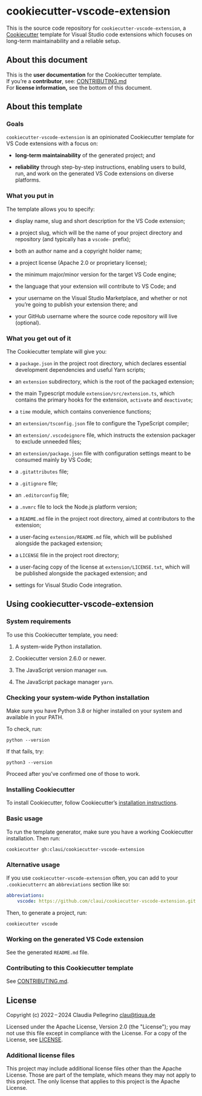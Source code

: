# cookiecutter-vscode-extension

This is the source code repository for
`cookiecutter-vscode-extension`, a
[Cookiecutter](https://github.com/cookiecutter/cookiecutter)
template for Visual Studio code extensions which focuses on
long-term maintainability and a reliable setup.

## About this document

This is the **user documentation** for the Cookiecutter template.  
If you’re a **contributor**, see: [CONTRIBUTING.md](./CONTRIBUTING.md)  
For **license information,** see the bottom of this document.

## About this template

### Goals

`cookiecutter-vscode-extension` is an opinionated Cookiecutter
template for VS Code extensions with a focus on:

- **long-term maintainability** of the generated project; and

- **reliability** through step-by-step instructions, enabling users
  to build, run, and work on the generated VS Code extensions on
  diverse platforms.

### What you put in

The template allows you to specify:

- display name, slug and short description for the VS Code
  extension;

- a project slug, which will be the name of your project directory
  and repository (and typically has a `vscode-` prefix);

- both an author name and a copyright holder name;

- a project license (Apache 2.0 or proprietary license);

- the minimum major/minor version for the target VS Code engine;

- the language that your extension will contribute to VS Code; and

- your username on the Visual Studio Marketplace, and whether or not
  you’re going to publish your extension there; and

- your GitHub username where the source code repository will live
  (optional).

### What you get out of it

The Cookiecutter template will give you:

- a `package.json` in the project root directory, which declares
  essential development dependencies and useful Yarn scripts;

- an `extension` subdirectory, which is the root of the packaged
  extension;

- the main Typescript module `extension/src/extension.ts`, which
  contains the primary hooks for the extension, `activate` and
  `deactivate`;

- a `time` module, which contains convenience functions;

- an `extension/tsconfig.json` file to configure the TypeScript
  compiler;

- an `extension/.vscodeignore` file, which instructs the extension packager
  to exclude unneeded files;

- an `extension/package.json` file with configuration settings
  meant to be consumed mainly by VS Code;

- a `.gitattributes` file;

- a `.gitignore` file;

- an `.editorconfig` file;

- a `.nvmrc` file to lock the Node.js platform version;

- a `README.md` file in the project root directory, aimed at
  contributors to the extension;

- a user-facing `extension/README.md` file, which will be published
  alongside the packaged extension;

- a `LICENSE` file in the project root directory;

- a user-facing copy of the license at `extension/LICENSE.txt`,
  which will be published alongside the packaged extension; and

- settings for Visual Studio Code integration.

## Using cookiecutter-vscode-extension

### System requirements

To use this Cookiecutter template, you need:

1. A system-wide Python installation.

2. Cookiecutter version 2.6.0 or newer.

3. The JavaScript version manager `nvm`.

4. The JavaScript package manager `yarn`.

### Checking your system-wide Python installation

Make sure you have Python 3.8 or higher installed on your system
and available in your PATH.

To check, run:

```shell
python --version
```

If that fails, try:

```shell
python3 --version
```

Proceed after you’ve confirmed one of those to work.

### Installing Cookiecutter

To install Cookiecutter, follow Cookiecutter’s [installation
instructions](https://cookiecutter.readthedocs.io/en/stable/installation.html).

### Basic usage

To run the template generator, make sure you have a working
Cookiecutter installation. Then run:

```shell
cookiecutter gh:claui/cookiecutter-vscode-extension
```

### Alternative usage

If you use `cookiecutter-vscode-extension` often, you can add to your
`.cookiecutterrc` an `abbreviations` section like so:

```yaml
abbreviations:
    vscode: https://github.com/claui/cookiecutter-vscode-extension.git
```

Then, to generate a project, run:

```shell
cookiecutter vscode
```

### Working on the generated VS Code extension

See the generated `README.md` file.

### Contributing to this Cookiecutter template

See [CONTRIBUTING.md](./CONTRIBUTING.md).

## License

Copyright (c) 2022 – 2024 Claudia Pellegrino <clau@tiqua.de>

Licensed under the Apache License, Version 2.0 (the "License");
you may not use this file except in compliance with the License.
For a copy of the License, see [LICENSE](LICENSE).

### Additional license files

This project may include additional license files other than the
Apache License. Those are part of the template, which means they may
not apply to this project. The only license that applies to this
project is the Apache License.
